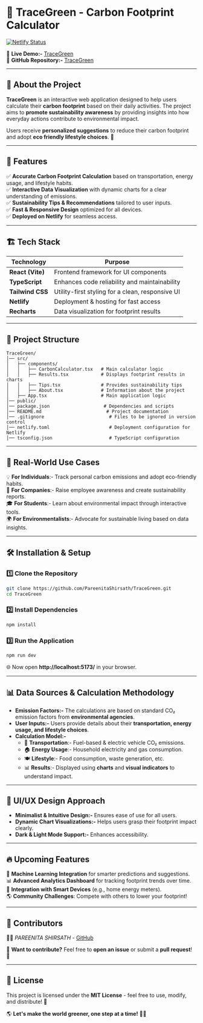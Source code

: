# 🌿 TraceGreen - Carbon Footprint Calculator

[![Netlify Status](https://api.netlify.com/api/v1/badges/04bfaa13-ecee-4e9b-9574-6bfd2589f731/deploy-status)](https://app.netlify.com/sites/tracegreen/deploys)

🔗 **Live Demo:-** [TraceGreen](https://github.com/PareenitaShirsath/TraceGreen)  
🔗 **GitHub Repository:-** [TraceGreen](https://github.com/PareenitaShirsath/TraceGreen)

---

## 📌 About the Project

**TraceGreen** is an interactive web application designed to help users calculate their **carbon footprint** based on their daily activities. The project aims to **promote sustainability awareness** by providing insights into how everyday actions contribute to environmental impact.  

Users receive **personalized suggestions** to reduce their carbon footprint and adopt **eco friendly lifestyle choices**. 🌱  

---

## 🚀 Features

✅ **Accurate Carbon Footprint Calculation** based on transportation, energy usage, and lifestyle habits.  
✅ **Interactive Data Visualization** with dynamic charts for a clear understanding of emissions.  
✅ **Sustainability Tips & Recommendations** tailored to user inputs.  
✅ **Fast & Responsive Design** optimized for all devices.  
✅ **Deployed on Netlify** for seamless access.  

---

## 🏗 Tech Stack

| Technology       | Purpose |
|-----------------|---------|
| **React (Vite)** | Frontend framework for UI components |
| **TypeScript**  | Enhances code reliability and maintainability |
| **Tailwind CSS** | Utility-first styling for a clean, responsive UI |
| **Netlify** | Deployment & hosting for fast access |
| **Recharts** | Data visualization for footprint results |

---

## 📂 Project Structure

```
TraceGreen/
│── src/
│   ├── components/
│   │   ├── CarbonCalculator.tsx   # Main calculator logic  
│   │   ├── Results.tsx            # Displays footprint results in charts  
│   │   ├── Tips.tsx               # Provides sustainability tips  
│   │   ├── About.tsx              # Information about the project  
│   ├── App.tsx                    # Main application logic  
│── public/
│── package.json                    # Dependencies and scripts  
│── README.md                        # Project documentation  
│── .gitignore                        # Files to be ignored in version control  
│── netlify.toml                      # Deployment configuration for Netlify  
│── tsconfig.json                     # TypeScript configuration   
```

---

## 📌 Real-World Use Cases

💡 **For Individuals**:- Track personal carbon emissions and adopt eco-friendly habits.  
🏢 **For Companies**:- Raise employee awareness and create sustainability reports.  
🎓 **For Students**:- Learn about environmental impact through interactive tools.  
🌍 **For Environmentalists**:- Advocate for sustainable living based on data insights.  

---

## 🛠 Installation & Setup

### 1️⃣ Clone the Repository
```bash
git clone https://github.com/PareenitaShirsath/TraceGreen.git
cd TraceGreen
```

### 2️⃣ Install Dependencies
```bash
npm install
```

### 3️⃣ Run the Application
```bash
npm run dev
```

🌐 Now open **http://localhost:5173/** in your browser.

---

## 📊 Data Sources & Calculation Methodology

- **Emission Factors:-** The calculations are based on standard CO₂ emission factors from **environmental agencies**.  
- **User Inputs:-** Users provide details about their **transportation, energy usage, and lifestyle choices**.  
- **Calculation Model:-**  
  - 🚗 **Transportation**:- Fuel-based & electric vehicle CO₂ emissions.  
  - 🏠 **Energy Usage**:- Household electricity and gas consumption.  
  - 🍽️ **Lifestyle**:- Food consumption, waste generation, etc.  
  - 📊 **Results**:- Displayed using **charts** and **visual indicators** to understand impact.  

---

## 🎨 UI/UX Design Approach

- **Minimalist & Intuitive Design:-** Ensures ease of use for all users.  
- **Dynamic Chart Visualizations:-** Helps users grasp their footprint impact clearly.  
- **Dark & Light Mode Support:-** Enhances accessibility.  

---

## 🔥 Upcoming Features

🚀 **Machine Learning Integration** for smarter predictions and suggestions.  
📊 **Advanced Analytics Dashboard** for tracking footprint trends over time.  
🔗 **Integration with Smart Devices** (e.g., home energy meters).  
🌎 **Community Challenges**: Compete with others to lower your footprint!  

---

## 🤝 Contributors

👨‍💻 *PAREENITA SHIRSATH* - [GitHub](https://github.com/PareenitaShirsath)  

🚀 **Want to contribute?** Feel free to **open an issue** or submit a **pull request**! 🙌

---

## 📜 License

This project is licensed under the **MIT License** - feel free to use, modify, and distribute! 🎉  

🌎 **Let's make the world greener, one step at a time!** 🌿✨
